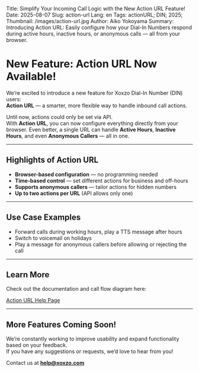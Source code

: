 Title: Simplify Your Incoming Call Logic with the New Action URL Feature!
Date: 2025-08-07
Slug: action-url
Lang: en
Tags: actionURL; DIN; 2025;
Thumbnail: /images/action-url.jpg
Author: Aiko Yokoyama
Summary: Introducing Action URL: Easily configure how your Dial-In Numbers respond during active hours, inactive hours, or anonymous calls — all from your browser.


# New Feature: Action URL Now Available!

We’re excited to introduce a new feature for Xoxzo Dial-In Number (DIN) users:  
**Action URL** — a smarter, more flexible way to handle inbound call actions.

Until now, actions could only be set via API.  
With **Action URL**, you can now configure everything directly from your browser.
Even better, a single URL can handle **Active Hours**, **Inactive Hours**, and even **Anonymous Callers** — all in one.

---

## Highlights of Action URL

- **Browser-based configuration** — no programming needed  
- **Time-based control** — set different actions for business and off-hours  
- **Supports anonymous callers** — tailor actions for hidden numbers  
- **Up to two actions per URL** (API allows only one)

---

## Use Case Examples

- Forward calls during working hours, play a TTS message after hours  
- Switch to voicemail on holidays  
- Play a message for anonymous callers before allowing or rejecting the call

---

## Learn More

Check out the documentation and call flow diagram here:

[Action URL Help Page](https://help.xoxzo.com/en/xoxzo-cloud-telephony/voice-api/articles/action-url/)

---

## More Features Coming Soon!

We’re constantly working to improve usability and expand functionality based on your feedback.  
If you have any suggestions or requests, we’d love to hear from you!

Contact us at **help@xoxzo.com**
